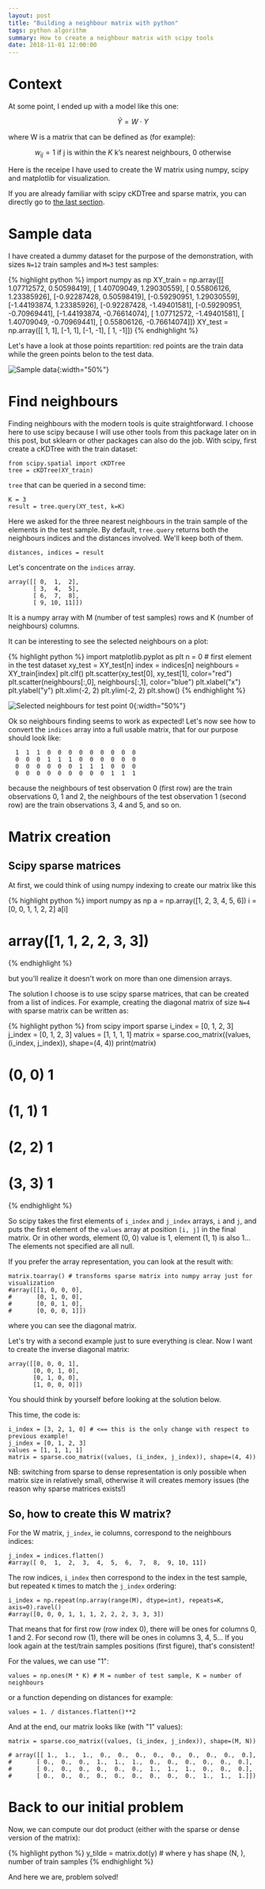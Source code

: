 ```yaml
---
layout: post
title: "Building a neighbour matrix with python"
tags: python algorithm
summary: How to create a neighbour matrix with scipy tools
date: 2018-11-01 12:00:00
---
```



# Context

At some point, I ended up with a model like this one:

$$
\tilde{Y} = W \cdot Y
$$

where W is a matrix that can be defined as (for example):

$$
w_{ij} = \text{$1$ if j is within the $K$ k's nearest neighbours, $0$ otherwise}
$$

Here is the receipe I have used to create the W matrix using numpy, scipy and matplotlib for visualization.


<div class="info">
If you are already familiar with scipy cKDTree and sparse matrix, you can directly go to <a href="#so-how-to-create-this-w-matrix">the last section</a>.
</div>

# Sample data

I have created a dummy dataset for the purpose of the demonstration, with sizes `N=12` train samples and `M=3` test samples:

{% highlight python %}
import numpy as np
XY_train = np.array([[ 1.07712572,  0.50598419],
       [ 1.40709049,  1.29030559],
       [ 0.55806126,  1.23385926],
       [-0.92287428,  0.50598419],
       [-0.59290951,  1.29030559],
       [-1.44193874,  1.23385926],
       [-0.92287428, -1.49401581],
       [-0.59290951, -0.70969441],
       [-1.44193874, -0.76614074],
       [ 1.07712572, -1.49401581],
       [ 1.40709049, -0.70969441],
       [ 0.55806126, -0.76614074]])
XY_test = np.array([[ 1,  1],
       [-1,  1],
       [-1, -1],
       [ 1, -1]])
{% endhighlight %}

Let's have a look at those points repartition: red points are the train data while the green points belon to the test data.

![Sample data](/img/posts/neighbours_matrix_data.png){:width="50%"}


# Find neighbours

Finding neighbours with the modern tools is quite straightforward. I choose here to use scipy because I will use other tools from this package later on in this post, but sklearn or other packages can also do the job. With scipy, first create a cKDTree with the train dataset:

    from scipy.spatial import cKDTree
    tree = cKDTree(XY_train)

`tree` that can be queried in a second time:

    K = 3
    result = tree.query(XY_test, k=K)

Here we asked for the three nearest neighbours in the train sample of the elements in the test sample. By default, `tree.query` returns both the neighbours indices and the distances involved. We'll keep both of them.

    distances, indices = result

Let's concentrate on the `indices` array. 


    array([[ 0,  1,  2],
           [ 3,  4,  5],
           [ 6,  7,  8],
           [ 9, 10, 11]])


It is a numpy array with M (number of test samples) rows and K (number of neighbours) columns.

It can be interesting to see the selected neighbours on a plot:

{% highlight python %}
import matplotlib.pyplot as plt
n = 0 # first element in the test dataset
xy_test = XY_test[n]
index = indices[n]
neighbours = XY_train[index]
plt.clf()
plt.scatter(xy_test[0], xy_test[1],  color="red")
plt.scatter(neighbours[:,0], neighbours[:,1],  color="blue")
plt.xlabel("x")
plt.ylabel("y")
plt.xlim(-2, 2)
plt.ylim(-2, 2)
plt.show()
{% endhighlight %}

![Selected neighbours for test point 0](/img/posts/neighbours_matrix_selected_0.png){:width="50%"}


Ok so neighbours finding seems to work as expected! Let's now see how to convert the `indices` array into a full usable matrix, that for our purpose should look like:

      1  1  1  0  0  0  0  0  0  0  0  0
      0  0  0  1  1  1  0  0  0  0  0  0
      0  0  0  0  0  0  1  1  1  0  0  0
      0  0  0  0  0  0  0  0  0  1  1  1

because the neighbours of test observation 0 (first row) are the train observations 0, 1 and 2, the neighbours of the test observation 1 (second row) are the train observations 3, 4 and 5, and so on.


# Matrix creation

## Scipy sparse matrices

At first, we could think of using numpy indexing to create our matrix like this

{% highlight python %}
import numpy as np
a = np.array([1, 2, 3, 4, 5, 6])
i = [0, 0, 1, 1, 2, 2]
a[i]
# array([1, 1, 2, 2, 3, 3])
{% endhighlight %}

but you'll realize it doesn't work on more than one dimension arrays.

The solution I choose is to use scipy sparse matrices, that can be created from a list of indices. For example, creating the diagonal matrix of size `N=4` with sparse matrix can be written as:

{% highlight python %}
from scipy import sparse
i_index = [0, 1, 2, 3]
j_index = [0, 1, 2, 3]
values = [1, 1, 1, 1]
matrix = sparse.coo_matrix((values, (i_index, j_index)), shape=(4, 4))
print(matrix)
#  (0, 0)	1
#  (1, 1)	1
#  (2, 2)	1
#  (3, 3)	1
{% endhighlight %}

So scipy takes the first elements of `i_index` and `j_index` arrays, `i` and `j`, and puts the first element of the `values` array at position `[i, j]` in the final matrix. Or in other words, element (0, 0) value is 1, element (1, 1) is also 1... The elements not specified are all null.

If you prefer the array representation, you can look at the result with:

    matrix.toarray() # transforms sparse matrix into numpy array just for visualization
    #array([[1, 0, 0, 0],
    #       [0, 1, 0, 0],
    #       [0, 0, 1, 0],
    #       [0, 0, 0, 1]])
	
where you can see the diagonal matrix.

Let's try with a second example just to sure everything is clear. Now I want to create the inverse diagonal matrix:

    array([[0, 0, 0, 1],
           [0, 0, 1, 0],
           [0, 1, 0, 0],
           [1, 0, 0, 0]])

<div class="info">
You should think by yourself before looking at the solution below.
</div>

This time, the code is:

    i_index = [3, 2, 1, 0] # <== this is the only change with respect to previous example!
    j_index = [0, 1, 2, 3]
    values = [1, 1, 1, 1]
    matrix = sparse.coo_matrix((values, (i_index, j_index)), shape=(4, 4))


<div class="warning">
NB: switching from sparse to dense representation is only possible when matrix size in relatively small, otherwise it will creates memory issues (the reason why sparse matrices exists!)
</div>


## So, how to create this W matrix?

For the W matrix, `j_index`, ie columns, correspond to the neighbours indices:

    j_index = indices.flatten()
    #array([ 0,  1,  2,  3,  4,  5,  6,  7,  8,  9, 10, 11])

The row indices, `i_index` then correspond to the index in the test sample, but repeated `K` times to match the `j_index` ordering:

    i_index = np.repeat(np.array(range(M), dtype=int), repeats=K, axis=0).ravel()
	#array([0, 0, 0, 1, 1, 1, 2, 2, 2, 3, 3, 3])

That means that for first row (row index 0), there will be ones for columns 0, 1 and 2. For second row (1), there will be ones in columns 3, 4, 5... If you look again at the test/train samples positions (first figure), that's consistent!
	

For the values, we can use "1":

    values = np.ones(M * K) # M = number of test sample, K = number of neighbours
	
or a function depending on distances for example:

    values = 1. / distances.flatten()**2


And at the end, our matrix looks like (with "1" values):

    matrix = sparse.coo_matrix((values, (i_index, j_index)), shape=(M, N))

    # array([[ 1.,  1.,  1.,  0.,  0.,  0.,  0.,  0.,  0.,  0.,  0.,  0.],
    #       [ 0.,  0.,  0.,  1.,  1.,  1.,  0.,  0.,  0.,  0.,  0.,  0.],
    #       [ 0.,  0.,  0.,  0.,  0.,  0.,  1.,  1.,  1.,  0.,  0.,  0.],
    #       [ 0.,  0.,  0.,  0.,  0.,  0.,  0.,  0.,  0.,  1.,  1.,  1.]])


# Back to our initial problem

Now, we can compute our dot product (either with the sparse or dense version of the matrix):

{% highlight python %}
y_tilde = matrix.dot(y) # where y has shape (N, ), number of train samples
{% endhighlight %}

And here we are, problem solved!


<!--
Code to generate the dataset

import numpy as np
import matplotlib.pyplot as plt

from scipy import spatial

centers = np.array(( 
    (1, 1), 
    (-1, 1), 
    (-1, -1), 
    (1, -1), 
)) 
thetas = (30, 120, 210) 
R = 0.5 
xs = centers[:,0].reshape(4, 1) + R * np.cos(thetas) 
ys = centers[:,1].reshape(4, 1) + R * np.sin(thetas) 
 
xs_r = xs.ravel() 
ys_r = ys.ravel() 

plt.clf() 
plt.plot(centers[:,0], centers[:,1], "go", label="Test")
plt.plot(xs, ys, "ro", label="Train")

for i in range(len(xs_r)):
    plt.annotate(i, (xs_r[i]*(1 + np.sign(xs_r[i]) * 0.05), ys_r[i]*(1 + np.sign(ys_r[i]) * 0.05)), color="red")

for i in range(len(centers)):
    plt.annotate(i, centers[i]*(1 + np.sign(centers[i]) * 0.05), color="green") 

plt.xlabel("x")
plt.ylabel("y")
plt.xlim(-2, 2)
plt.ylim(-2, 2)
#plt.legend(loc="bottom left")
plt.savefig("data.png") 


XY_train = np.stack([xs.ravel(), ys.ravel()]).T
tree = spatial.cKDTree(XY_train)
distances, indices = tree.query(centers, k=3) 
In [157]: indices
Out[157]: 
array([[ 1,  0,  2],
       [ 4,  5,  3],
       [ 6,  8,  7],
       [ 9, 10, 11]])

-->
